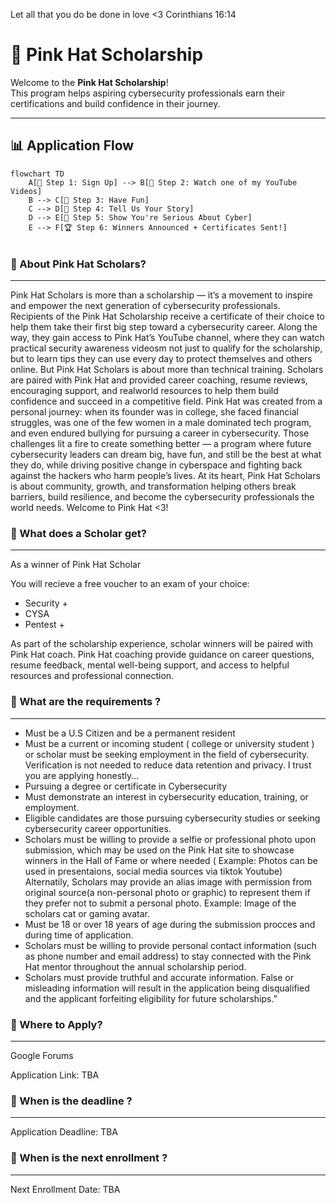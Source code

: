 

Let all that you do be done in love
 <3 Corinthians 16:14 


 # 🎀 Pink Hat Scholarship

Welcome to the **Pink Hat Scholarship**!  
This program helps aspiring cybersecurity professionals earn their certifications and build confidence in their journey.  

---



## 📊 Application Flow  

```mermaid
flowchart TD
    A[👋 Step 1: Sign Up] --> B[🎥 Step 2: Watch one of my YouTube Videos]
    B --> C[🤍 Step 3: Have Fun]
    C --> D[📝 Step 4: Tell Us Your Story]
    D --> E[💼 Step 5: Show You're Serious About Cyber]
    E --> F[🏆 Step 6: Winners Announced + Certificates Sent!]


```

### 🌸 About Pink Hat Scholars?

---
Pink Hat Scholars is more than a scholarship — it’s a movement to inspire and empower the next generation of cybersecurity professionals.
Recipients of the Pink Hat Scholarship receive a certificate of their choice to help them take their first big step toward a cybersecurity career. Along the way, they gain access to Pink Hat’s YouTube channel, where they can watch practical security awareness videosm not just to qualify for the scholarship, but to learn tips they can use every day to protect themselves and others online.
But Pink Hat Scholars is about more than technical training. Scholars are paired with Pink Hat and provided career coaching, resume reviews, encouraging support, and realworld resources to help them build confidence and succeed in a competitive field.
Pink Hat was created from a personal journey: when its founder was in college, she faced financial struggles, was one of the few women in a male dominated tech program, and even endured bullying for pursuing a career in cybersecurity. Those challenges lit a fire to create something better — a program where future cybersecurity leaders can dream big, have fun, and still be the best at what they do, while driving positive change in cyberspace and fighting back against the hackers who harm people’s lives.
At its heart, Pink Hat Scholars is about community, growth, and transformation helping others break barriers, build resilience, and become the cybersecurity professionals the world needs. Welcome to Pink Hat <3!


### 🎀 What does a Scholar get?

---

As a winner of Pink Hat Scholar

You will recieve a free voucher to an exam of your choice:
- Security +
- CYSA 
- Pentest +

As part of the scholarship experience, scholar winners will be paired with Pink Hat coach. Pink Hat coaching provide guidance on career questions, resume feedback, mental well-being support, and access to helpful resources and professional connection.



### 🎀 What are the requirements ?
---
- Must be a U.S Citizen and be a permanent resident
- Must be a current or incoming student ( college or university student ) or scholar must be seeking employment in the field of cybersecurity. Verification is not needed to reduce data retention and privacy. I trust you are applying honestly...
- Pursuing a degree or certificate in Cybersecurity
- Must demonstrate an interest in cybersecurity education, training, or employment.
- Eligible candidates are those pursuing cybersecurity studies or seeking cybersecurity career opportunities.
- Scholars must be willing to provide a selfie or professional photo upon submission, which may be used on the Pink Hat site to showcase winners in the Hall of Fame or where needed ( Example: Photos can be used in presentaions, social media sources via tiktok Youtube) Alternatily, Scholars may provide an alias image with permission from original source(a non-personal photo or graphic) to represent them if they prefer not to submit a personal photo. Example: Image of the scholars cat or gaming avatar.
- Must be 18 or over 18 years of age during the submission procces and during time of application.
- Scholars must be willing to provide personal contact information (such as phone number and email address) to stay connected with the Pink Hat mentor throughout the annual scholarship period.
- Scholars must provide truthful and accurate information. False or misleading information will result in the application being disqualified and the applicant forfeiting eligibility for future scholarships.”




### 🎀  Where to Apply?

---

Google Forums

Application Link: TBA

### 🎀 When is the deadline ?

---

Application Deadline: TBA


### 🎀  When is the next enrollment ?
---

Next Enrollment Date: TBA
